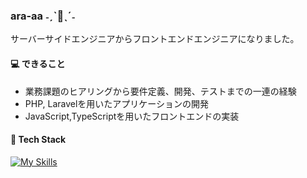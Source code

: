 ### ara-aa ˗ˏˋ🦀ˎˊ˗

サーバーサイドエンジニアからフロントエンドエンジニアになりました。

#### 💻 できること
- 業務課題のヒアリングから要件定義、開発、テストまでの一連の経験
- PHP, Laravelを用いたアプリケーションの開発
- JavaScript,TypeScriptを用いたフロントエンドの実装

#### 🌱 Tech Stack
[![My Skills](https://skillicons.dev/icons?i=js,ts,jquery,react,nextjs,php,laravel,html,css,figma,ps,mysql,postgres,docker)](https://skillicons.dev)
